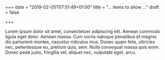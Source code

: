 +++
date = "2019-02-05T07:51:49+01:00"
title = "... items to show ..."
draft = false

+++

Lorem ipsum dolor sit amet, consectetuer adipiscing elit. Aenean
commodo ligula eget dolor. Aenean massa. Cum sociis natoque penatibus
et magnis dis parturient montes, nascetur ridiculus mus. Donec quam
felis, ultricies nec, pellentesque eu, pretium quis, sem. Nulla
consequat massa quis enim. Donec pede justo, fringilla vel, aliquet
nec, vulputate eget, arcu.
